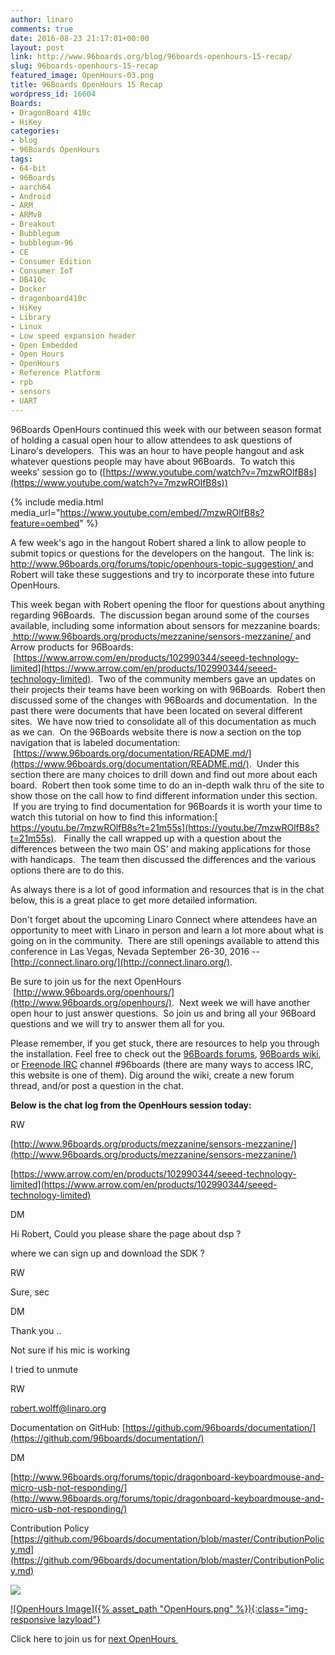 ```yaml
---
author: linaro
comments: true
date: 2016-08-23 21:17:01+00:00
layout: post
link: http://www.96boards.org/blog/96boards-openhours-15-recap/
slug: 96boards-openhours-15-recap
featured_image: OpenHours-03.png
title: 96Boards OpenHours 15 Recap
wordpress_id: 16604
Boards:
- DragonBoard 410c
- HiKey
categories:
- blog
- 96Boards OpenHours
tags:
- 64-bit
- 96Boards
- aarch64
- Android
- ARM
- ARMv8
- Breakout
- Bubblegum
- bubblegum-96
- CE
- Consumer Edition
- Consumer IoT
- DB410c
- Docker
- dragonboard410c
- HiKey
- Library
- Linux
- Low speed expansion header
- Open Embedded
- Open Hours
- OpenHours
- Reference Platform
- rpb
- sensors
- UART
---
```


96Boards OpenHours continued this week with our between season format of holding a casual open hour to allow attendees to ask questions of Linaro's developers.  This was an hour to have people hangout and ask whatever questions people may have about 96Boards.  To watch this weeks’ session go to ([https://www.youtube.com/watch?v=7mzwROlfB8s](https://www.youtube.com/watch?v=7mzwROlfB8s))

{% include media.html media_url="https://www.youtube.com/embed/7mzwROlfB8s?feature=oembed" %}

A few week's ago in the hangout Robert shared a link to allow people to submit topics or questions for the developers on the hangout.  The link is:[ http://www.96boards.org/forums/topic/openhours-topic-suggestion/ ](http://www.96boards.org/forums/topic/openhours-topic-suggestion/)and Robert will take these suggestions and try to incorporate these into future OpenHours.

This week began with Robert opening the floor for questions about anything regarding 96Boards.  The discussion began around some of the courses available, including some information about sensors for mezzanine boards: [ http://www.96boards.org/products/mezzanine/sensors-mezzanine/ ](http://www.96boards.org/products/mezzanine/sensors-mezzanine/)and Arrow products for 96Boards:  [https://www.arrow.com/en/products/102990344/seeed-technology-limited](https://www.arrow.com/en/products/102990344/seeed-technology-limited).  Two of the community members gave an updates on their projects their teams have been working on with 96Boards.  Robert then discussed some of the changes with 96Boards and documentation.  In the past there were documents that have been located on several different sites.  We have now tried to consolidate all of this documentation as much as we can.  On the 96Boards website there is now a section on the top navigation that is labeled documentation:  [https://www.96boards.org/documentation/README.md/](https://www.96boards.org/documentation/README.md/).  Under this section there are many choices to drill down and find out more about each board.  Robert then took some time to do an in-depth walk thru of the site to show those on the call how to find different information under this section.  If you are trying to find documentation for 96Boards it is worth your time to watch this tutorial on how to find this information:[ https://youtu.be/7mzwROlfB8s?t=21m55s](https://youtu.be/7mzwROlfB8s?t=21m55s).   Finally the call wrapped up with a question about the differences between the two main OS' and making applications for those with handicaps.  The team then discussed the differences and the various options there are to do this.

As always there is a lot of good information and resources that is in the chat below, this is a great place to get more detailed information.

Don't forget about the upcoming Linaro Connect where attendees have an opportunity to meet with Linaro in person and learn a lot more about what is going on in the community.  There are still openings available to attend this conference in Las Vegas, Nevada September 26-30, 2016 --[http://connect.linaro.org/](http://connect.linaro.org/).

Be sure to join us for the next OpenHours  [http://www.96boards.org/openhours/](http://www.96boards.org/openhours/).  Next week we will have another open hour to just answer questions.  So join us and bring all your 96Board questions and we will try to answer them all for you.

Please remember, if you get stuck, there are resources to help you through the installation. Feel free to check out the [96Boards forums](http://www.96boards.org/forums/), [96Boards wiki](https://github.com/96boards/documentation/wiki), or [Freenode IRC](http://webchat.freenode.net/?channels=%2396boards) channel #96boards (there are many ways to access IRC, this website is one of them). Dig around the wiki, create a new forum thread, and/or post a question in the chat.

**Below is the chat log from the OpenHours session today:**


















































RW












[http://www.96boards.org/products/mezzanine/sensors-mezzanine/](http://www.96boards.org/products/mezzanine/sensors-mezzanine/)






















[https://www.arrow.com/en/products/102990344/seeed-technology-limited](https://www.arrow.com/en/products/102990344/seeed-technology-limited)




















DM












Hi Robert, Could you please share the page about dsp ?






















where we can sign up and download the SDK ?




















RW












Sure, sec




















DM












Thank you ..






















Not sure if his mic is working






















I tried to unmute




















RW












[robert.wolff@linaro.org](mailto:robert.wolff@linaro.org)






















Documentation on GitHub: [https://github.com/96boards/documentation/](https://github.com/96boards/documentation/)




















DM












[http://www.96boards.org/forums/topic/dragonboard-keyboardmouse-and-micro-usb-not-responding/](http://www.96boards.org/forums/topic/dragonboard-keyboardmouse-and-micro-usb-not-responding/)




















Contribution Policy [https://github.com/96boards/documentation/blob/master/ContributionPolicy.md](https://github.com/96boards/documentation/blob/master/ContributionPolicy.md)








![](https://ssl.gstatic.com/ui/v1/icons/mail/images/cleardot.gif)











































[![OpenHours Image]({% asset_path "OpenHours.png" %}){:class="img-responsive lazyload"}](http://www.96boards.org/openhours/)



Click here to join us for [next OpenHours ](http://www.96boards.org/openhours/)
